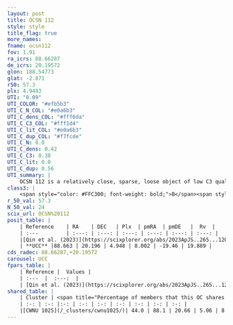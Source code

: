 ```yaml
---
layout: post
title: OCSN 112
style: style
title_flag: true
more_names: 
fname: ocsn112
fov: 1.91
ra_icrs: 88.66287
de_icrs: 20.19572
glon: 188.54773
glat: -2.871
r50: 57.3
plx: 4.9483
UTI: "0.09"
UTI_COLOR: "#efb5b3"
UTI_C_N_COL: "#e0a6b3"
UTI_C_dens_COL: "#fff6da"
UTI_C_C3_COL: "#fff1d4"
UTI_C_lit_COL: "#e0a6b3"
UTI_C_dup_COL: "#f7fcde"
UTI_C_N: 0.0
UTI_C_dens: 0.42
UTI_C_C3: 0.38
UTI_C_lit: 0.0
UTI_C_dup: 0.56
UTI_summary: |
    OCSN 112 is a relatively close, sparse, loose object of low C3 quality. It was recently reported in the literature.<br><br>This is likely a unique object, which shares a moderate percentage of members with at least one previously reported entry.<br><br><span style="color: #99180f; font-weight: bold;">Warning: </span>contains less than 25 stars with <i>P>0.5</i> estimated.
class3: |
    <span style="color: #FFC300; font-weight: bold;">B</span><span style="color: red; font-weight: bold;">C</span>
r_50_val: 57.3
N_50_val: 24
scix_url: OCSN%20112
posit_table: |
    | Reference    | RA    | DEC   | Plx  | pmRA  | pmDE   |  Rv  |
    | :---         | :---: | :---: | :---: | :---: | :---: | :---: |
    |[Qin et al. (2023)](https://scixplorer.org/abs/2023ApJS..265...12Q) | 88.65 | 20.0 | 4.89 | 8.17 | -19.23 | 20.58 |
    | **UCC** |88.663 | 20.196 | 4.948 | 8.002 | -19.46 | 19.889 | 
cds_radec: 88.66287,+20.19572
carousel: UCC
fpars_table: |
    | Reference |  Values |
    | :---  |  :---:  |
    | [Qin et al. (2023)](https://scixplorer.org/abs/2023ApJS..265...12Q) | `E(B-V)=0.18, m-M=7.14, logt=7.7` |
shared_table: |
    | Cluster | <span title="Percentage of members that this OC shares with the ones listed">%</span>   | RA   | DEC   | Plx   | pmRA  | pmDE  | Rv | UTI |
    | :-: | :-: |:-: | :-: | :-: | :-: | :-: | :-: | :-: |
    |[CWNU 1025](/_clusters/cwnu1025/)| 44.0 | 88.1 | 20.66 | 5.06 | 8.52 | -20.03 | 19.09 |0.35 |
---
```

